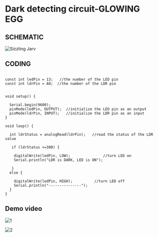 # Dark detecting circuit-GLOWING EGG
## SCHEMATIC
![Sizzling Jarv](https://user-images.githubusercontent.com/81423727/142262015-7b91c6bb-4563-4e68-ac5f-2644782ceec4.png)


## CODING
```

const int ledPin = 13;   //the number of the LED pin
const int ldrPin = A0;  //the number of the LDR pin


void setup() {

  Serial.begin(9600);
  pinMode(ledPin, OUTPUT);  //initialize the LED pin as an output
  pinMode(ldrPin, INPUT);   //initialize the LDR pin as an input
}

void loop() {

  int ldrStatus = analogRead(ldrPin);   //read the status of the LDR value

   if (ldrStatus <=300) {

    digitalWrite(ledPin, LOW);               //turn LED on
    Serial.println("LDR is DARK, LED is ON");
    
   }
  else {

    digitalWrite(ledPin, HIGH);          //turn LED off
    Serial.println("---------------");
  }
}

```

## Demo video
![1](https://user-images.githubusercontent.com/81423727/142260918-b8f373e4-e85e-42d4-9083-d0ddb301dae7.gif)

![2](https://user-images.githubusercontent.com/81423727/142260935-44d7e2d2-d56c-414c-be74-4aff29100474.gif)

